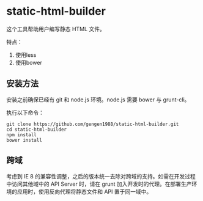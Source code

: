 static-html-builder
===================

这个工具帮助用户编写静态 HTML 文件。

特点：

1. 使用less
2. 使用bower


安装方法
----

安装之前确保已经有 git 和 node.js 环境。node.js 需要 bower 与 grunt-cli。

执行以下命令：
```
git clone https://github.com/gengen1988/static-html-builder.git
cd static-html-builder
npm install
bower install
```

跨域
----
考虑到 IE 8 的兼容性调整，之后的版本统一去除对跨域的支持。如需在开发过程中访问其他域中的 API Server 时，请在 grunt 加入开发时的代理。在部署生产环境的应用时，使用反向代理将静态文件和 API 置于同一域中。
